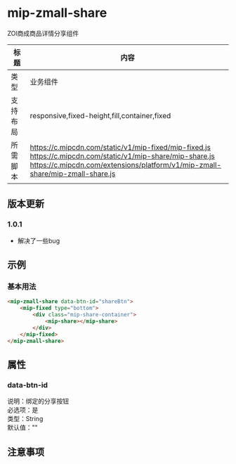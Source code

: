 # mip-zmall-share

ZOl商成商品详情分享组件

标题|内容
----|----
类型|业务组件
支持布局|responsive,fixed-height,fill,container,fixed
所需脚本|https://c.mipcdn.com/static/v1/mip-fixed/mip-fixed.js<br>https://c.mipcdn.com/static/v1/mip-share/mip-share.js<br>https://c.mipcdn.com/extensions/platform/v1/mip-zmall-share/mip-zmall-share.js

## 版本更新

### 1.0.1

- 解决了一些bug

## 示例

### 基本用法
```html
<mip-zmall-share data-btn-id="shareBtn">
    <mip-fixed type="bottom">
        <div class="mip-share-container">
            <mip-share></mip-share>
        </div>
    </mip-fixed>
</mip-zmall-share>
```

## 属性

### data-btn-id

说明：绑定的分享按钮     
必选项：是         
类型：String        
默认值：""

## 注意事项
